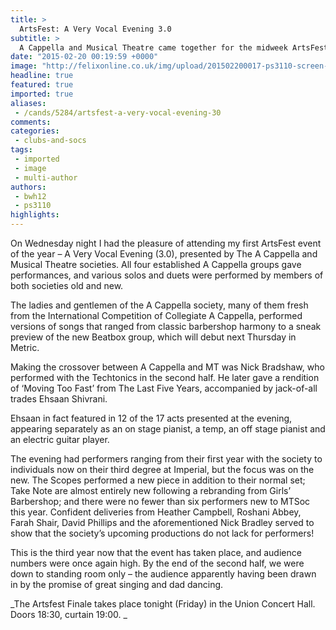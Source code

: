 ```yaml
---
title: >
  ArtsFest: A Very Vocal Evening 3.0
subtitle: >
  A Cappella and Musical Theatre came together for the midweek ArtsFest showcase
date: "2015-02-20 00:19:59 +0000"
image: "http://felixonline.co.uk/img/upload/201502200017-ps3110-screen-shot-2015-02-20-at-00.17.20.png"
headline: true
featured: true
imported: true
aliases:
 - /cands/5284/artsfest-a-very-vocal-evening-30
comments:
categories:
 - clubs-and-socs
tags:
 - imported
 - image
 - multi-author
authors:
 - bwh12
 - ps3110
highlights:
---
```


On Wednesday night I had the pleasure of attending my first ArtsFest event of the year – A Very Vocal Evening (3.0), presented by The A Cappella and Musical Theatre societies. All four established A Cappella groups gave performances, and various solos and duets were performed by members of both societies old and new.

The ladies and gentlemen of the A Cappella society, many of them fresh from the International Competition of Collegiate A Cappella, performed versions of songs that ranged from classic barbershop harmony to a sneak preview of the new Beatbox group, which will debut next Thursday in Metric.

Making the crossover between A Cappella and MT was Nick Bradshaw, who performed with the Techtonics in the second half. He later gave a rendition of ‘Moving Too Fast’ from The Last Five Years, accompanied by jack-of-all trades Ehsaan Shivrani.

Ehsaan in fact featured in 12 of the 17 acts presented at the evening, appearing separately as an on stage pianist, a temp, an off stage pianist and an electric guitar player.

The evening had performers ranging from their first year with the society to individuals now on their third degree at Imperial, but the focus was on the new. The Scopes performed a new piece in addition to their normal set; Take Note are almost entirely new following a rebranding from Girls’ Barbershop; and there were no fewer than six performers new to MTSoc this year. Confident deliveries from Heather Campbell, Roshani Abbey, Farah Shair, David Phillips and the aforementioned Nick Bradley served to show that the society’s upcoming productions do not lack for performers!

This is the third year now that the event has taken place, and audience numbers were once again high. By the end of the second half, we were down to standing room only – the audience apparently having been drawn in by the promise of great singing and dad dancing.

_The Artsfest Finale takes place tonight (Friday) in the Union Concert Hall. Doors 18:30, curtain 19:00. _
